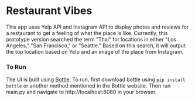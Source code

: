 # Restaurant Vibes

This app uses Yelp API and Instagram API to display photos and reviews for a restaurant to get a feeling of what the place is like. Currently, this prototype version searched the term "Thai" for locations in either "Los Angeles," "San Francisco," or "Seattle." Based on this search, it will output the top location based on Yelp and an image of the place from Instagram.

### To Run

The UI is built using [Bottle](https://bottlepy.org/). To run, first download bottle using `pip install bottle` or another method mentioned in the Bottle website. Then run main.py and navigate to http://localhost:8080 in your browser.
